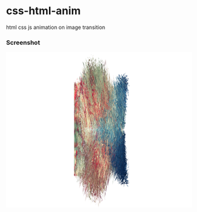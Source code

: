 # css-html-anim
html css js animation on image transition

### Screenshot 

<img src=download.png height=420 width=5200>
